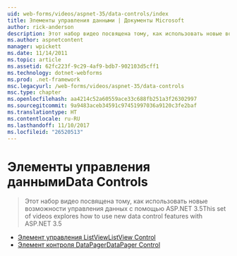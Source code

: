 ```yaml
---
uid: web-forms/videos/aspnet-35/data-controls/index
title: Элементы управления данными | Документы Microsoft
author: rick-anderson
description: Этот набор видео посвящена тому, как использовать новые возможности управления данных с помощью ASP.NET 3.5
ms.author: aspnetcontent
manager: wpickett
ms.date: 11/14/2011
ms.topic: article
ms.assetid: 62fc223f-9c29-4af9-bdb7-902103d5cff1
ms.technology: dotnet-webforms
ms.prod: .net-framework
msc.legacyurl: /web-forms/videos/aspnet-35/data-controls
msc.type: chapter
ms.openlocfilehash: aa4214c52a60559ace33c688fb251a3f26302997
ms.sourcegitcommit: 9a9483aceb34591c97451997036a9120c3fe2baf
ms.translationtype: HT
ms.contentlocale: ru-RU
ms.lasthandoff: 11/10/2017
ms.locfileid: "26520513"
---
```

<a name="data-controls"></a><span data-ttu-id="26d36-103">Элементы управления данными</span><span class="sxs-lookup"><span data-stu-id="26d36-103">Data Controls</span></span>
====================
> <span data-ttu-id="26d36-104">Этот набор видео посвящена тому, как использовать новые возможности управления данных с помощью ASP.NET 3.5</span><span class="sxs-lookup"><span data-stu-id="26d36-104">This set of videos explores how to use new data control features with ASP.NET 3.5</span></span>


- [<span data-ttu-id="26d36-105">Элемент управления ListView</span><span class="sxs-lookup"><span data-stu-id="26d36-105">ListView Control</span></span>](the-listview-control.md)
- [<span data-ttu-id="26d36-106">Элемент контроля DataPager</span><span class="sxs-lookup"><span data-stu-id="26d36-106">DataPager Control</span></span>](the-datapager-control.md)
